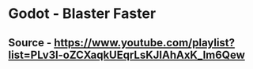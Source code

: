 # Godot - Blaster Faster
## Source - https://www.youtube.com/playlist?list=PLv3l-oZCXaqkUEqrLsKJIAhAxK_Im6Qew